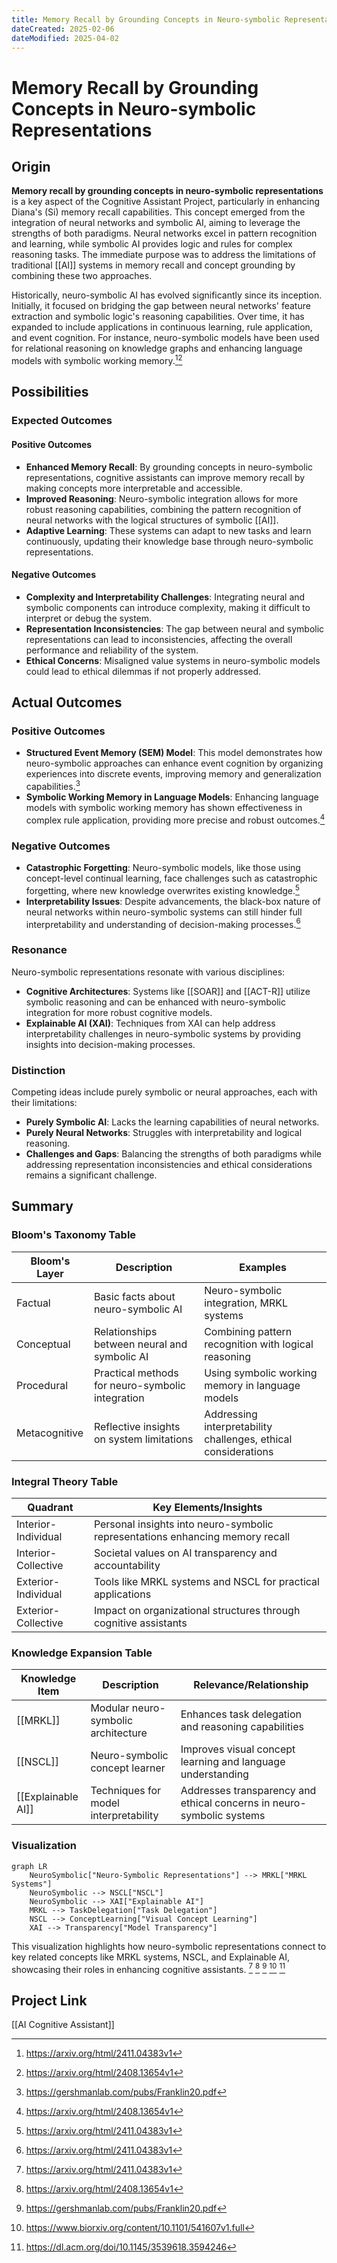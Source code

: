 ```yaml
---
title: Memory Recall by Grounding Concepts in Neuro-symbolic Representations
dateCreated: 2025-02-06
dateModified: 2025-04-02
---
```


# Memory Recall by Grounding Concepts in Neuro-symbolic Representations

## Origin

**Memory recall by grounding concepts in neuro-symbolic representations** is a key aspect of the Cognitive Assistant Project, particularly in enhancing Diana's (Si) memory recall capabilities. This concept emerged from the integration of neural networks and symbolic AI, aiming to leverage the strengths of both paradigms. Neural networks excel in pattern recognition and learning, while symbolic AI provides logic and rules for complex reasoning tasks. The immediate purpose was to address the limitations of traditional [[AI]] systems in memory recall and concept grounding by combining these two approaches.

Historically, neuro-symbolic AI has evolved significantly since its inception. Initially, it focused on bridging the gap between neural networks' feature extraction and symbolic logic's reasoning capabilities. Over time, it has expanded to include applications in continuous learning, rule application, and event cognition. For instance, neuro-symbolic models have been used for relational reasoning on knowledge graphs and enhancing language models with symbolic working memory.[^1][^2]

## Possibilities

### Expected Outcomes

#### Positive Outcomes

- **Enhanced Memory Recall**: By grounding concepts in neuro-symbolic representations, cognitive assistants can improve memory recall by making concepts more interpretable and accessible.
- **Improved Reasoning**: Neuro-symbolic integration allows for more robust reasoning capabilities, combining the pattern recognition of neural networks with the logical structures of symbolic [[AI]].
- **Adaptive Learning**: These systems can adapt to new tasks and learn continuously, updating their knowledge base through neuro-symbolic representations.

#### Negative Outcomes

- **Complexity and Interpretability Challenges**: Integrating neural and symbolic components can introduce complexity, making it difficult to interpret or debug the system.
- **Representation Inconsistencies**: The gap between neural and symbolic representations can lead to inconsistencies, affecting the overall performance and reliability of the system.
- **Ethical Concerns**: Misaligned value systems in neuro-symbolic models could lead to ethical dilemmas if not properly addressed.

## Actual Outcomes

### Positive Outcomes

- **Structured Event Memory (SEM) Model**: This model demonstrates how neuro-symbolic approaches can enhance event cognition by organizing experiences into discrete events, improving memory and generalization capabilities.[^3]
- **Symbolic Working Memory in Language Models**: Enhancing language models with symbolic working memory has shown effectiveness in complex rule application, providing more precise and robust outcomes.[^2]

### Negative Outcomes

- **Catastrophic Forgetting**: Neuro-symbolic models, like those using concept-level continual learning, face challenges such as catastrophic forgetting, where new knowledge overwrites existing knowledge.[^1]
- **Interpretability Issues**: Despite advancements, the black-box nature of neural networks within neuro-symbolic systems can still hinder full interpretability and understanding of decision-making processes.[^1]

### Resonance

Neuro-symbolic representations resonate with various disciplines:
- **Cognitive Architectures**: Systems like [[SOAR]] and [[ACT-R]] utilize symbolic reasoning and can be enhanced with neuro-symbolic integration for more robust cognitive models.
- **Explainable AI (XAI)**: Techniques from XAI can help address interpretability challenges in neuro-symbolic systems by providing insights into decision-making processes.

### Distinction

Competing ideas include purely symbolic or neural approaches, each with their limitations:
- **Purely Symbolic AI**: Lacks the learning capabilities of neural networks.
- **Purely Neural Networks**: Struggles with interpretability and logical reasoning.
- **Challenges and Gaps**: Balancing the strengths of both paradigms while addressing representation inconsistencies and ethical considerations remains a significant challenge.

## Summary

### Bloom's Taxonomy Table

| **Bloom's Layer** | **Description**                     | **Examples**               |
| ----------------- | ----------------------------------- | -------------------------- |
| Factual           | Basic facts about neuro-symbolic AI | Neuro-symbolic integration, MRKL systems |
| Conceptual        | Relationships between neural and symbolic AI | Combining pattern recognition with logical reasoning |
| Procedural        | Practical methods for neuro-symbolic integration | Using symbolic working memory in language models |
| Metacognitive     | Reflective insights on system limitations | Addressing interpretability challenges, ethical considerations |

### Integral Theory Table

| **Quadrant**        | **Key Elements/Insights**  |
| ------------------- | -------------------------- |
| Interior-Individual | Personal insights into neuro-symbolic representations enhancing memory recall |
| Interior-Collective | Societal values on AI transparency and accountability |
| Exterior-Individual | Tools like MRKL systems and NSCL for practical applications |
| Exterior-Collective | Impact on organizational structures through cognitive assistants |

### Knowledge Expansion Table

| **Knowledge Item**        | **Description**                    | **Relevance/Relationship**                      |
| ------------------------- | ---------------------------------- | ----------------------------------------------- |
| [[MRKL]]         | Modular neuro-symbolic architecture | Enhances task delegation and reasoning capabilities |
| [[NSCL]]                 | Neuro-symbolic concept learner      | Improves visual concept learning and language understanding |
| [[Explainable AI]]       | Techniques for model interpretability | Addresses transparency and ethical concerns in neuro-symbolic systems |

### Visualization

```mermaid
graph LR
    NeuroSymbolic["Neuro-Symbolic Representations"] --> MRKL["MRKL Systems"]
    NeuroSymbolic --> NSCL["NSCL"]
    NeuroSymbolic --> XAI["Explainable AI"]
    MRKL --> TaskDelegation["Task Delegation"]
    NSCL --> ConceptLearning["Visual Concept Learning"]
    XAI --> Transparency["Model Transparency"]
```

This visualization highlights how neuro-symbolic representations connect to key related concepts like MRKL systems, NSCL, and Explainable AI, showcasing their roles in enhancing cognitive assistants.
[^1] [^2] [^3] [^4] [^5]

## Project Link

[[AI Cognitive Assistant]]

[^1]: https://arxiv.org/html/2411.04383v1
[^2]: https://arxiv.org/html/2408.13654v1
[^3]: https://gershmanlab.com/pubs/Franklin20.pdf
[^4]: https://www.biorxiv.org/content/10.1101/541607v1.full
[^5]: https://dl.acm.org/doi/10.1145/3539618.3594246
